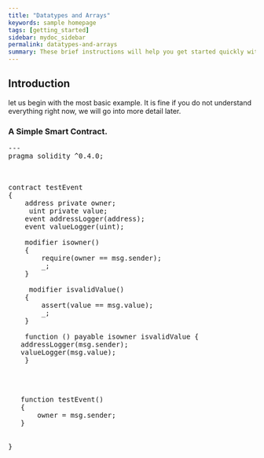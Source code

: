 ```yaml
---
title: "Datatypes and Arrays"
keywords: sample homepage
tags: [getting_started]
sidebar: mydoc_sidebar
permalink: datatypes-and-arrays
summary: These brief instructions will help you get started quickly with the solidity development.
---
```



## Introduction

let us begin with the most basic example. It is fine if you do not understand everything right now, we will go into more detail later.

### A Simple Smart Contract.

<pre>
---
pragma solidity ^0.4.0;



contract testEvent
{
    address private owner;
     uint private value;
    event addressLogger(address);
    event valueLogger(uint);
    
    modifier isowner()
    {
        require(owner == msg.sender);
        _;
    }
    
     modifier isvalidValue()
    {
        assert(value == msg.value);
        _;
    }
    
    function () payable isowner isvalidValue {
   addressLogger(msg.sender);
   valueLogger(msg.value);    
    }
    
 
   
   
   function testEvent()
   {
       owner = msg.sender;
   }
   
   
}

</pre>



